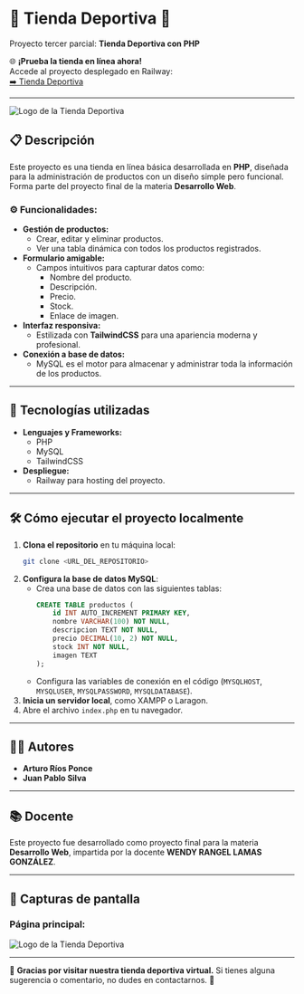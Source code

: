 # 🏀 Tienda Deportiva 🏐

Proyecto tercer parcial: **Tienda Deportiva con PHP**

🌐 **¡Prueba la tienda en línea ahora!**  
Accede al proyecto desplegado en Railway:  
[➡️ Tienda Deportiva](https://tienda-deportiva-production.up.railway.app/index.php)

---

![Logo de la Tienda Deportiva](https://i.imgur.com/thjHzQy.png)

## 📋 Descripción

Este proyecto es una tienda en línea básica desarrollada en **PHP**, diseñada para la administración de productos con un diseño simple pero funcional. Forma parte del proyecto final de la materia **Desarrollo Web**.

### ⚙️ Funcionalidades:

- **Gestión de productos:**
  - Crear, editar y eliminar productos.
  - Ver una tabla dinámica con todos los productos registrados.
- **Formulario amigable:**
  - Campos intuitivos para capturar datos como:
    - Nombre del producto.
    - Descripción.
    - Precio.
    - Stock.
    - Enlace de imagen.
- **Interfaz responsiva:**
  - Estilizada con **TailwindCSS** para una apariencia moderna y profesional.
- **Conexión a base de datos:**
  - MySQL es el motor para almacenar y administrar toda la información de los productos.

---

## 🚀 Tecnologías utilizadas

- **Lenguajes y Frameworks:**
  - PHP
  - MySQL
  - TailwindCSS
- **Despliegue:**
  - Railway para hosting del proyecto.

---

## 🛠️ Cómo ejecutar el proyecto localmente

1. **Clona el repositorio** en tu máquina local:
   ```bash
   git clone <URL_DEL_REPOSITORIO>
   ```
2. **Configura la base de datos MySQL**:
   - Crea una base de datos con las siguientes tablas:
     ```sql
     CREATE TABLE productos (
         id INT AUTO_INCREMENT PRIMARY KEY,
         nombre VARCHAR(100) NOT NULL,
         descripcion TEXT NOT NULL,
         precio DECIMAL(10, 2) NOT NULL,
         stock INT NOT NULL,
         imagen TEXT
     );
     ```
   - Configura las variables de conexión en el código (`MYSQLHOST`, `MYSQLUSER`, `MYSQLPASSWORD`, `MYSQLDATABASE`).
3. **Inicia un servidor local**, como XAMPP o Laragon.
4. Abre el archivo `index.php` en tu navegador.

---

## 👨‍💻 Autores

- **Arturo Ríos Ponce**
- **Juan Pablo Silva**

---

## 📚 Docente

Este proyecto fue desarrollado como proyecto final para la materia **Desarrollo Web**, impartida por la docente **WENDY RANGEL LAMAS GONZÁLEZ**.

---

## 🌟 Capturas de pantalla

### Página principal:
![Logo de la Tienda Deportiva](https://i.imgur.com/thjHzQy.png)

---

🎉 **Gracias por visitar nuestra tienda deportiva virtual.** Si tienes alguna sugerencia o comentario, no dudes en contactarnos. 🚀
